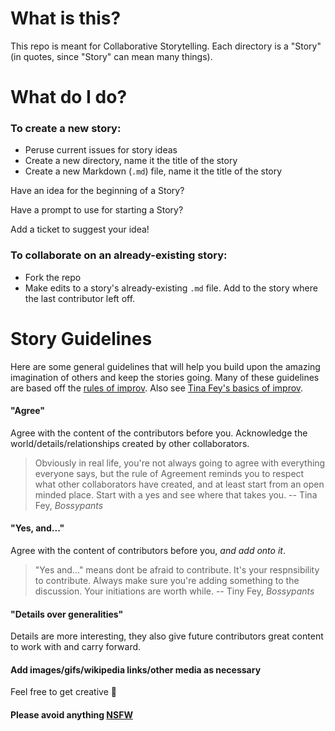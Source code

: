 # What is this?
This repo is meant for Collaborative Storytelling. 
Each directory is a "Story" (in quotes, since "Story" can mean many things).

# What do I do?

### To create a new story:
- Peruse current issues for story ideas
- Create a new directory, name it the title of the story
- Create a new Markdown (`.md`) file, name it the title of the story

Have an idea for the beginning of a Story?

Have a prompt to use for starting a Story?

Add a ticket to suggest your idea!

### To collaborate on an already-existing story:
- Fork the repo
- Make edits to a story's already-existing `.md` file. Add to the story where the last contributor left off.

# Story Guidelines
Here are some general guidelines that will help you build upon the amazing imagination of others and keep the stories going. Many of these guidelines are based off the [rules of improv](http://improvencyclopedia.org/references/5_Basic_Improv_Rules.html). Also see [Tina Fey's basics of improv](https://www.youtube.com/watch?v=NmafmRIeet0).

#### "Agree"
Agree with the content of the contributors before you. Acknowledge the world/details/relationships created by other collaborators.

> Obviously in real life, you're not always going to agree with everything everyone says, but the rule of Agreement reminds you to respect what other collaborators have created, and at least start from an open minded place. Start with a yes and see where that takes you. -- Tina Fey, _Bossypants_

#### "Yes, and..."
Agree with the content of contributors before you, _and add onto it_.

> "Yes and..." means dont be afraid to contribute. It's your respnsibility to contribute. Always make sure you're adding something to the discussion. Your initiations are worth while. -- Tiny Fey, _Bossypants_

#### "Details over generalities"
Details are more interesting, they also give future contributors great content to work with and carry forward.

#### Add images/gifs/wikipedia links/other media as necessary
Feel free to get creative :tada:

#### Please avoid anything [NSFW](http://www.urbandictionary.com/define.php?term=NSFW)

